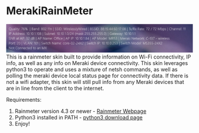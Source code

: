 # MerakiRainMeter
![MerakiSkinExample](/MerakiSkinExample.png)
This is a rainmeter skin built to provide information on Wi-Fi connectivity, IP info, as well as any info on Meraki device connectivity. 
This skin leverages python3 to operate and uses a mixture of netsh commands, as well as polling the meraki device local status page for connectivity data. If there is not a wifi adapter, this skin will still pull info from any Meraki devices that are in line from the client to the internet. 

Requirements:
1. Rainmeter version 4.3 or newer - [Rainmeter Webpage](https://www.rainmeter.net/)
2. Python3 installed in PATH - [python3 download page](https://www.python.org/downloads/windows/)
3. Enjoy!
